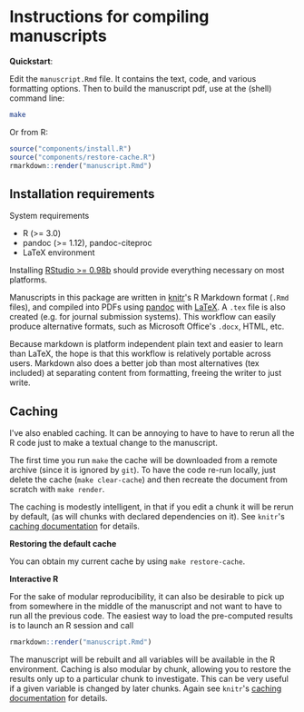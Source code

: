 Instructions for compiling manuscripts
======================================

**Quickstart**:

Edit the `manuscript.Rmd` file. It contains the text, code, and various
formatting options.  Then to build the manuscript pdf, use at the (shell)
command line:

```bash
make
```

Or from R:

```r
source("components/install.R")
source("components/restore-cache.R")
rmarkdown::render("manuscript.Rmd")
```



Installation requirements
-------------------------


System requirements

- R (>= 3.0)
- pandoc (>= 1.12), pandoc-citeproc
- LaTeX environment

Installing [RStudio >= 0.98b] should provide everything necessary on most platforms.

Manuscripts in this package are written in [knitr]'s R Markdown format
(`.Rmd` files), and compiled into PDFs using [pandoc] with [LaTeX]. A
`.tex` file is also created (e.g. for journal submission systems). This
workflow can easily produce alternative formats, such as Microsoft
Office's `.docx`, HTML, etc.

Because markdown is platform independent plain text and easier to
learn than LaTeX, the hope is that this workflow is relatively portable
across users.  Markdown also does a better job than most alternatives
(tex included) at separating content from formatting, freeing the writer
to just write.

[RStudio >= 0.98b]: http://www.rstudio.com/ide/download/preview
[knitr]: http://yihui.name/knitr
[pandoc]: http://johnmacfarlane.net/pandoc/
[LaTeX]: http://www.latex-project.org/
[components/config_pandoc.txt]: http://github.com/cboettig/template/tree/master/manuscripts/components/config_pandoc.txt

Caching
-------

I've also enabled caching.  It can be annoying to have to have to rerun
all the R code just to make a textual change to the manuscript.

The first time you run `make` the cache will be downloaded from a
remote archive (since it is ignored by `git`).  To have the code
re-run locally, just delete the cache (`make clear-cache`) and
then recreate the document from scratch with `make render`.

The caching is modestly intelligent, in that if you edit a chunk it will be rerun by
default, (as will chunks with declared dependencies on it). See `knitr`'s
[caching documentation] for details.

**Restoring the default cache**

You can obtain my current cache by using `make restore-cache`.

**Interactive R**

For the sake of modular reproducibility, it can also be desirable
to pick up from somewhere in the middle of the manuscript and not
want to have to run all the previous code.  The easiest way to load
the pre-computed results is to launch an R session and call

```r
rmarkdown::render("manuscript.Rmd")
```

The manuscript will be rebuilt and all variables will be available
in the R environment.  Caching is also modular by chunk, allowing you
to restore the results only up to a particular chunk to investigate.
This can be very useful if a given variable is changed by later chunks.
Again see `knitr`'s [caching documentation] for details.


[caching documentation]: http://yihui.name/knitr/demo/cache/
